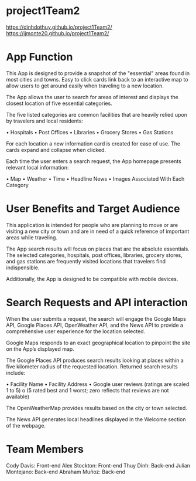 # project1Team2

https://dinhdothuy.github.io/project1Team2/
https://jjmonte20.github.io/project1Team2/



# App Function

This App is designed to provide a snapshot of the "essential" areas found in most cities and towns.  Easy to click cards link back to an interactive map to allow users to get around easily when traveling to a new location.

The App allows the user to search for areas of interest and displays the closest location of five essential categories.  

The five listed categories are common facilities that are heavily relied upon by travelers and local residents:

•	Hospitals
•	Post Offices 
•	Libraries
•	Grocery Stores
•	Gas Stations

For each location a new information card is created for ease of use.  The cards expand and collapse when clicked.

Each time the user enters a search request, the App homepage presents relevant local information:

•	Map
•	Weather
•	Time
•	Headline News
•	Images Associated With Each Category 

# User Benefits and Target Audience 

This application is intended for people who are planning to move or are visiting a new city or town and are in need of a quick reference of important areas while traveling. 
 
The App search results will focus on places that are the absolute essentials.  The selected categories, hospitals, post offices, libraries, grocery stores, and gas stations are frequently visited locations that travelers find indispensible.

Additionally, the App is designed to be compatible with mobile devices.

# Search Requests and API interaction

When the user submits a request, the search will engage the Google Maps API, Google Places API, OpenWeather API, and the News API to provide a comprehensive user experience for the location selected.  

Google Maps responds to an exact geographical location to pinpoint the site on the App’s displayed map.  

The Google Places API produces search results looking at places within a five kilometer radius of the requested location.  Returned search results include:  

•	Facility Name 
•	Facility Address 
•	Google user reviews (ratings are scaled 1 to 5)
  o	(5 rated best and 1 worst; zero reflects that reviews are not available)  

The OpenWeatherMap provides results based on the city or town selected. 

The News API generates local headlines displayed in the Welcome section of the webpage.

# Team Members

Cody Davis: Front-end
Alex Stockton: Front-end 
Thuy Dinh: Back-end
Julian Montejano: Back-end
Abraham Muñoz: Back-end

